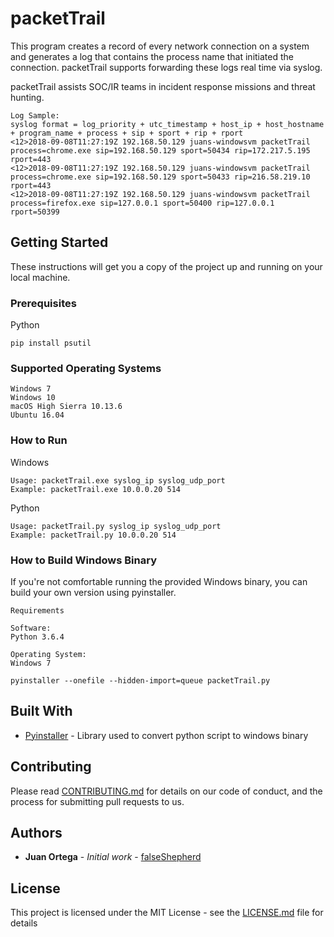 # packetTrail

This program creates a record of every network connection on a system and generates a log that contains the process name that initiated the connection. packetTrail supports forwarding these logs real time via syslog. 

packetTrail assists SOC/IR teams in incident response missions and threat hunting.    
```
Log Sample:
syslog format = log_priority + utc_timestamp + host_ip + host_hostname + program_name + process + sip + sport + rip + rport
<12>2018-09-08T11:27:19Z 192.168.50.129 juans-windowsvm packetTrail process=chrome.exe sip=192.168.50.129 sport=50434 rip=172.217.5.195 rport=443
<12>2018-09-08T11:27:19Z 192.168.50.129 juans-windowsvm packetTrail process=chrome.exe sip=192.168.50.129 sport=50433 rip=216.58.219.10 rport=443
<12>2018-09-08T11:27:19Z 192.168.50.129 juans-windowsvm packetTrail process=firefox.exe sip=127.0.0.1 sport=50400 rip=127.0.0.1 rport=50399
```

## Getting Started

These instructions will get you a copy of the project up and running on your local machine.  

### Prerequisites

Python
```
pip install psutil
```

### Supported Operating Systems
```
Windows 7
Windows 10
macOS High Sierra 10.13.6
Ubuntu 16.04
```

### How to Run

Windows
```
Usage: packetTrail.exe syslog_ip syslog_udp_port
Example: packetTrail.exe 10.0.0.20 514
```

Python
```
Usage: packetTrail.py syslog_ip syslog_udp_port
Example: packetTrail.py 10.0.0.20 514
```

### How to Build Windows Binary 
If you're not comfortable running the provided Windows binary, you can build your own version using pyinstaller.
```
Requirements

Software:
Python 3.6.4 

Operating System:
Windows 7
```

```
pyinstaller --onefile --hidden-import=queue packetTrail.py
```

## Built With

* [Pyinstaller](https://www.pyinstaller.org) - Library used to convert python script to windows binary 


## Contributing

Please read [CONTRIBUTING.md](https://gist.github.com/PurpleBooth/b24679402957c63ec426) for details on our code of conduct, and the process for submitting pull requests to us.

## Authors

* **Juan Ortega** - *Initial work* - [falseShepherd](https://github.com/ucatech)

## License

This project is licensed under the MIT License - see the [LICENSE.md](LICENSE.md) file for details



